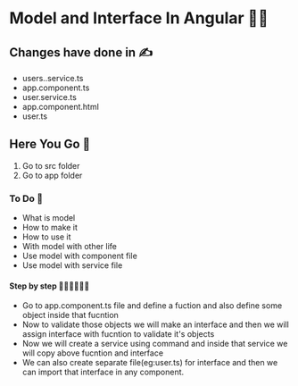 # Model and Interface In Angular  🚀🚀

## Changes have done  in ✍
* users..service.ts 
* app.component.ts
* user.service.ts
* app.component.html
* user.ts

## Here You Go 🏃
  1. Go to src folder 
  2. Go to app folder
  
### To Do 📝
* What is model
* How to make it
* How to use it
* With model with other life
* Use model with component file
* Use model with service file  

#### Step by step 🚶🏻‍♂️🚶🏻‍♂️
 * Go to app.component.ts file and define a fuction and also define some object inside that fucntion
 * Now to validate those objects we will make an interface and then we will assign interface with fucntion to validate it's objects
 * Now we will create a service using command and inside that service we will copy above fucntion and interface 
 * We can also create separate file(eg:user.ts) for interface and then we can import that interface in any component.
